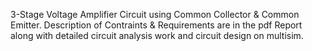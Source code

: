 3-Stage Voltage Amplifier Circuit using Common Collector & Common Emitter. Description of Contraints & Requirements are in the pdf Report along with detailed circuit analysis work and circuit design on multisim. 

